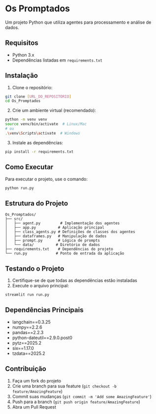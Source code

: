 # Os Promptados

Um projeto Python que utiliza agentes para processamento e análise de dados.

## Requisitos

- Python 3.x
- Dependências listadas em `requirements.txt`

## Instalação

1. Clone o repositório:

```bash
git clone [URL_DO_REPOSITÓRIO]
cd Os_Promptados
```

2. Crie um ambiente virtual (recomendado):

```bash
python -m venv venv
source venv/bin/activate  # Linux/Mac
# ou
.\venv\Scripts\activate  # Windows
```

3. Instale as dependências:

```bash
pip install -r requirements.txt
```

## Como Executar

Para executar o projeto, use o comando:

```bash
python run.py
```

## Estrutura do Projeto

```
Os_Promptados/
├── src/
│   ├── agent.py         # Implementação dos agentes
│   ├── app.py          # Aplicação principal
│   ├── class_agents.py # Definições de classes dos agentes
│   ├── dataframes.py   # Manipulação de dados
│   ├── prompt.py       # Lógica de prompts
│   └── data/          # Diretório de dados
├── requirements.txt    # Dependências do projeto
└── run.py             # Ponto de entrada da aplicação
```

## Testando o Projeto

1. Certifique-se de que todas as dependências estão instaladas
2. Execute o arquivo principal:

```bash
streamlit run run.py
```

## Dependências Principais

- langchain==0.3.25
- numpy==2.2.6
- pandas==2.2.3
- python-dateutil==2.9.0.post0
- pytz==2025.2
- six==1.17.0
- tzdata==2025.2

## Contribuição

1. Faça um fork do projeto
2. Crie uma branch para sua feature (`git checkout -b feature/AmazingFeature`)
3. Commit suas mudanças (`git commit -m 'Add some AmazingFeature'`)
4. Push para a branch (`git push origin feature/AmazingFeature`)
5. Abra um Pull Request
